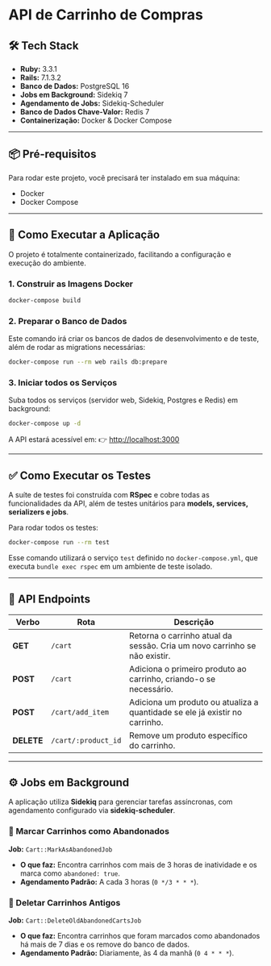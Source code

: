 # API de Carrinho de Compras

## 🛠 Tech Stack

- **Ruby:** 3.3.1
- **Rails:** 7.1.3.2
- **Banco de Dados:** PostgreSQL 16
- **Jobs em Background:** Sidekiq 7
- **Agendamento de Jobs:** Sidekiq-Scheduler
- **Banco de Dados Chave-Valor:** Redis 7
- **Containerização:** Docker & Docker Compose

---

## 📦 Pré-requisitos

Para rodar este projeto, você precisará ter instalado em sua máquina:

- Docker
- Docker Compose

---

## 🚀 Como Executar a Aplicação

O projeto é totalmente containerizado, facilitando a configuração e execução do ambiente.

### 1. Construir as Imagens Docker
```bash
docker-compose build
```

### 2. Preparar o Banco de Dados

Este comando irá criar os bancos de dados de desenvolvimento e de teste, além de rodar as migrations necessárias:

```bash
docker-compose run --rm web rails db:prepare
```

### 3. Iniciar todos os Serviços

Suba todos os serviços (servidor web, Sidekiq, Postgres e Redis) em background:

```bash
docker-compose up -d
```

A API estará acessível em:
👉 [http://localhost:3000](http://localhost:3000)

---

## ✅ Como Executar os Testes

A suíte de testes foi construída com **RSpec** e cobre todas as funcionalidades da API, além de testes unitários para **models, services, serializers e jobs**.

Para rodar todos os testes:

```bash
docker-compose run --rm test
```

Esse comando utilizará o serviço `test` definido no `docker-compose.yml`, que executa `bundle exec rspec` em um ambiente de teste isolado.

---

## 🔗 API Endpoints

| Verbo      | Rota                | Descrição                                                                   |
| ---------- | ------------------- | --------------------------------------------------------------------------- |
| **GET**    | `/cart`             | Retorna o carrinho atual da sessão. Cria um novo carrinho se não existir.   |
| **POST**   | `/cart`             | Adiciona o primeiro produto ao carrinho, criando-o se necessário.           |
| **POST**   | `/cart/add_item`    | Adiciona um produto ou atualiza a quantidade se ele já existir no carrinho. |
| **DELETE** | `/cart/:product_id` | Remove um produto específico do carrinho.                                   |

---

## ⚙️ Jobs em Background

A aplicação utiliza **Sidekiq** para gerenciar tarefas assíncronas, com agendamento configurado via **sidekiq-scheduler**.

### 🔸 Marcar Carrinhos como Abandonados

**Job:** `Cart::MarkAsAbandonedJob`

* **O que faz:** Encontra carrinhos com mais de 3 horas de inatividade e os marca como `abandoned: true`.
* **Agendamento Padrão:** A cada 3 horas (`0 */3 * * *`).

### 🔸 Deletar Carrinhos Antigos

**Job:** `Cart::DeleteOldAbandonedCartsJob`

* **O que faz:** Encontra carrinhos que foram marcados como abandonados há mais de 7 dias e os remove do banco de dados.
* **Agendamento Padrão:** Diariamente, às 4 da manhã (`0 4 * * *`).
